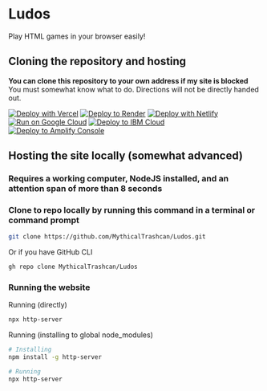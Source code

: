 # Ludos
Play HTML games in your browser easily!

## Cloning the repository and hosting
**You can clone this repository to your own address if my site is blocked**
You must somewhat know what to do. Directions will not be directly handed out.

[![Deploy with Vercel](https://binbashbanana.github.io/deploy-buttons/buttons/remade/vercel.svg)](https://vercel.com/new/clone?repository-url=https://github.com/MythicalTrashcan/Ludos)
[![Deploy to Render](https://binbashbanana.github.io/deploy-buttons/buttons/remade/render.svg)](https://render.com/deploy?repo=https://github.com/MythicalTrashcan/Ludos)
[![Deploy with Netlify](https://binbashbanana.github.io/deploy-buttons/buttons/remade/netlify.svg)](https://app.netlify.com/start/deploy?repository=https://github.com/MythicalTrashcan/Ludos)
[![Run on Google Cloud](https://binbashbanana.github.io/deploy-buttons/buttons/remade/googlecloud.svg)](https://deploy.cloud.run/?git_repo=https://github.com/MythicalTrashcan/Ludos)
[![Deploy to IBM Cloud](https://binbashbanana.github.io/deploy-buttons/buttons/remade/ibmcloud.svg)](https://cloud.ibm.com/devops/setup/deploy?repository=https://github.com/MythicalTrashcan/Ludos)
[![Deploy to Amplify Console](https://binbashbanana.github.io/deploy-buttons/buttons/remade/amplifyconsole.svg)](https://console.aws.amazon.com/amplify/home#/deploy?repo=https://github.com/MythicalTrashcan/Ludos)

## Hosting the site locally (somewhat advanced)
### Requires a working computer, NodeJS installed, and an attention span of more than 8 seconds

### Clone to repo locally by running this command in a terminal or command prompt

```bash
git clone https://github.com/MythicalTrashcan/Ludos.git
```
Or if you have GitHub CLI

```bash
gh repo clone MythicalTrashcan/Ludos
```
### Running the website

Running (directly)
```bash
npx http-server
```

Running (installing to global node_modules)
```bash
# Installing
npm install -g http-server

# Running
npx http-server
```
